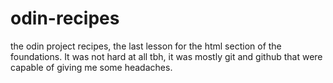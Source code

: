 # odin-recipes

the odin project recipes, the last lesson for the html section of the foundations.
It was not hard at all tbh, it was mostly git and github that were capable of giving me some headaches.
